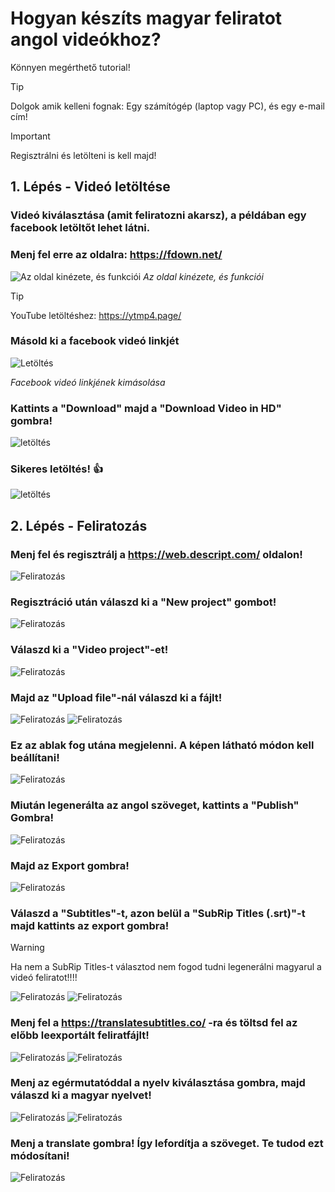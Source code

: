 # Hogyan készíts magyar feliratot angol videókhoz?
Könnyen megérthető tutorial!

> [!TIP]
> Dolgok amik kelleni fognak: Egy számítógép (laptop vagy PC), és egy e-mail cím!

> [!IMPORTANT]
> Regisztrálni és letölteni is kell majd!

## 1. Lépés - Videó letöltése
### Videó kiválasztása (amit feliratozni akarsz), a példában egy facebook letöltőt lehet látni.
### Menj fel erre az oldalra: https://fdown.net/
![Az oldal kinézete, és funkciói](https://i.imgur.com/uClDrpX.png)
*Az oldal kinézete, és funkciói*

> [!TIP]
> YouTube letöltéshez: https://ytmp4.page/

### Másold ki a facebook videó linkjét
![Letöltés](https://i.imgur.com/a5eyWV9.png)


*Facebook videó linkjének kimásolása*

### Kattints a "Download" majd a "Download Video in HD" gombra!
![letöltés](https://i.imgur.com/tGWi2wL.png)

### Sikeres letöltés! :+1:


![letöltés](https://i.imgur.com/92SfRwG.png)

## 2. Lépés - Feliratozás
### Menj fel és regisztrálj a https://web.descript.com/ oldalon! 
![Feliratozás](https://i.imgur.com/ivR8e6i.png)

### Regisztráció után válaszd ki a "New project" gombot!
![Feliratozás](https://i.imgur.com/G7PrCyS.png)

### Válaszd ki a "Video project"-et!

![Feliratozás](https://i.imgur.com/S3zEjZ8.png)

### Majd az "Upload file"-nál válaszd ki a fájlt!

![Feliratozás](https://i.imgur.com/IeScju8.png)
![Feliratozás](https://i.imgur.com/GblyB0t.png)

### Ez az ablak fog utána megjelenni. A képen látható módon kell beállítani!

![Feliratozás](https://i.imgur.com/Xl8eT7B.png)

### Miután legenerálta az angol szöveget, kattints a "Publish" Gombra!

![Feliratozás](https://i.imgur.com/O6Ssll4.png)

### Majd az Export gombra!
![Feliratozás](https://i.imgur.com/Mh26WSj.png)

### Válaszd a "Subtitles"-t, azon belül a "SubRip Titles (.srt)"-t majd kattints az export gombra!
> [!WARNING]
> Ha nem a SubRip Titles-t választod nem fogod tudni legenerálni magyarul a videó feliratot!!!!

![Feliratozás](https://i.imgur.com/C3FI31B.png)
![Feliratozás](https://i.imgur.com/ikRaaJq.png)

### Menj fel a https://translatesubtitles.co/ -ra és töltsd fel az előbb leexportált feliratfájlt!
![Feliratozás](https://i.imgur.com/JmbM5lJ.png)
![Feliratozás](https://i.imgur.com/i8V5srj.png)

### Menj az egérmutatóddal a nyelv kiválasztása gombra, majd válaszd ki a magyar nyelvet!
![Feliratozás](https://i.imgur.com/fxzYU7t.png)
![Feliratozás](https://i.imgur.com/3vPFRMH.png)

### Menj a translate gombra! Így lefordítja a szöveget. Te tudod ezt módosítani!
![Feliratozás](https://i.imgur.com/I0ptHKm.png)
